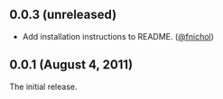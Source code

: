 ## 0.0.3 (unreleased)

* Add installation instructions to README. ([@fnichol][])


## 0.0.1 (August 4, 2011)

The initial release.

[@fnichol]: https://github.com/fnichol

